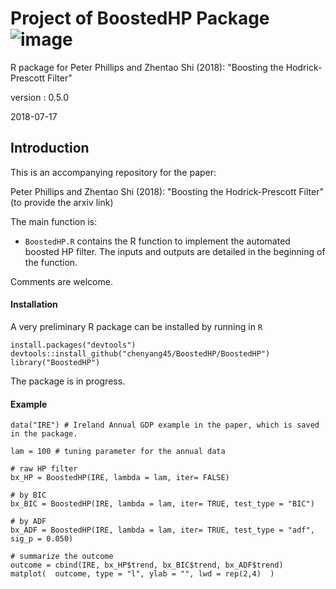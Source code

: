 # Project of BoostedHP Package   ![image](https://github.com/chenyang45/A_N/blob/master/graph/gganimation/preview.gif)

R package for Peter Phillips and Zhentao Shi (2018): "Boosting the Hodrick-Prescott Filter"

version : 0.5.0

2018-07-17 

## Introduction

This is an accompanying repository for the paper:

Peter Phillips and Zhentao Shi (2018): "Boosting the Hodrick-Prescott Filter" (to provide the arxiv link)

The main function is: 

* `BoostedHP.R` contains the R function to implement the automated boosted HP filter.
The inputs and outputs are detailed in the beginning of the function.

Comments are welcome. 

#### Installation

A very preliminary R package can be installed by running in `R`
```
install.packages("devtools")
devtools::install_github("chenyang45/BoostedHP/BoostedHP")
library("BoostedHP")
```
The package is in progress.

#### Example
```
data("IRE") # Ireland Annual GDP example in the paper, which is saved in the package.

lam = 100 # tuning parameter for the annual data

# raw HP filter
bx_HP = BoostedHP(IRE, lambda = lam, iter= FALSE)

# by BIC
bx_BIC = BoostedHP(IRE, lambda = lam, iter= TRUE, test_type = "BIC")

# by ADF
bx_ADF = BoostedHP(IRE, lambda = lam, iter= TRUE, test_type = "adf", sig_p = 0.050)

# summarize the outcome
outcome = cbind(IRE, bx_HP$trend, bx_BIC$trend, bx_ADF$trend) 
matplot(  outcome, type = "l", ylab = "", lwd = rep(2,4)  )
```

